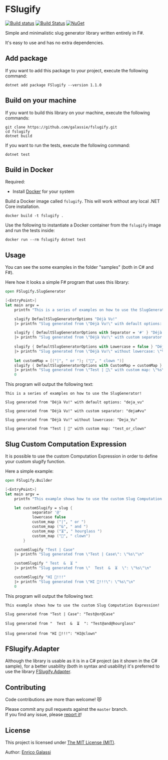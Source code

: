 # FSlugify

[![Build status](https://ci.appveyor.com/api/projects/status/7xa66bc8a9ruw5wm?svg=true)](https://ci.appveyor.com/project/galassie/fslugify) [![Build Status](https://travis-ci.org/galassie/fslugify.svg?branch=master)](https://travis-ci.org/galassie/fslugify) [![NuGet](https://img.shields.io/nuget/v/FSlugify.svg)](https://nuget.org/packages/FSlugify)

Simple and minimalistic slug generator library written entirely in F#.

It's easy to use and has no extra dependencies.

## Add package

If you want to add this package to your project, execute the following command:

``` shell
dotnet add package FSlugify --version 1.1.0
```

## Build on your machine

If you want to build this library on your machine, execute the following commands:

``` shell
git clone https://github.com/galassie/fslugify.git
cd fslugify
dotnet build
```

If you want to run the tests, execute the following command:

``` shell
dotnet test
```

## Build in Docker

Required:
- Install [Docker](https://hub.docker.com/search/?type=edition&offering=community) for your system

Build a Docker image called `fslugify`. This will work without any local .NET Core installation.

```shell
docker build -t fslugify .
```

Use the following to instantiate a Docker container from the `fslugify` image and run the tests inside:

```shell
docker run --rm fslugify dotnet test
```

## Usage

You can see the some examples in the folder "samples" (both in C# and F#).

Here how it looks a simple F# program that uses this library:

``` fsharp
open FSlugify.SlugGenerator

[<EntryPoint>]
let main argv =
    printfn "This is a series of examples on how to use the SlugGenerator!\n"

    slugify DefaultSlugGeneratorOptions "Déjà Vu!"
    |> printfn "Slug generated from \"Déjà Vu!\" with default options: \"%s\"\n"

    slugify { DefaultSlugGeneratorOptions with Separator = '#' } "Déjà Vu!"
    |> printfn "Slug generated from \"Déjà Vu!\" with custom separator: \"%s\"\n"
    
    slugify { DefaultSlugGeneratorOptions with Lowercase = false } "Déjà Vu!"
    |> printfn "Slug generated from \"Déjà Vu!\" without lowercase: \"%s\"\n"
    
    let customMap = [("|", " or "); ("🤡", " clown ")]
    slugify { DefaultSlugGeneratorOptions with CustomMap = customMap } "Test | 🤡"
    |> printfn "Slug generated from \"Test | 🤡\" with custom map: \"%s\"\n"
    0

```
This program will output the following text:

``` shell
This is a series of examples on how to use the SlugGenerator!

Slug generated from "Déjà Vu!" with default options: "deja_vu"

Slug generated from "Déjà Vu!" with custom separator: "deja#vu"

Slug generated from "Déjà Vu!" without lowercase: "Deja_Vu"

Slug generated from "Test | 🤡" with custom map: "test_or_clown"

```

## Slug Custom Computation Expression

It is possible to use the custom Computation Expression in order to define your custom slugify function.

Here a simple example:

``` fsharp
open FSlugify.Builder

[<EntryPoint>]
let main argv =
    printfn "This example shows how to use the custom Slug Computation Expression!\n"

    let customSlugify = slug {
            separator '@'
            lowercase false
            custom_map ("|", " or ")
            custom_map ("&", " and ")
            custom_map ("⏳", " hourglass ")
            custom_map ("🤡", " clown")
        }

    customSlugify "Test | Case"
    |> printfn "Slug generated from \"Test | Case\": \"%s\"\n"

    customSlugify " Test  &  ⏳ "
    |> printfn "Slug generated from \"  Test  &  ⏳  \": \"%s\"\n"

    customSlugify "HI 🤡!!!"
    |> printfn "Slug generated from \"HI 🤡!!!\": \"%s\"\n"
    0

```
This program will output the following text:

``` shell
This example shows how to use the custom Slug Computation Expression!

Slug generated from "Test | Case": "Test@or@Case"

Slug generated from "  Test  &  ⏳  ": "Test@and@hourglass"

Slug generated from "HI 🤡!!!": "HI@clown"

```

## FSlugify.Adapter

Although the library is usable as it is in a C# project (as it shown in the C# sample), for a better usability (both in syntax and usability) it's preferred to use the library [FSlugify.Adapter](https://github.com/galassie/fslugify-adapter). 

## Contributing

Code contributions are  more than welcome! 😻

Please commit any pull requests against the `master` branch.  
If you find any issue, please [report it](https://github.com/galassie/fslugify/issues)!

## License

This project is licensed under [The MIT License (MIT)](https://raw.githubusercontent.com/galassie/fslugify/master/LICENSE.md).

Author: [Enrico Galassi](https://twitter.com/enricogalassi88)
